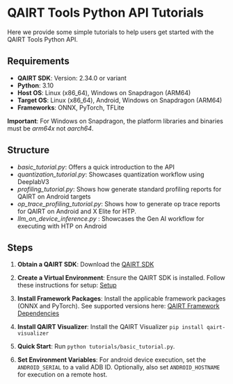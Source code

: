 # QAIRT Tools Python API Tutorials

Here we provide some simple tutorials to help users get started with the QAIRT Tools Python API.

## Requirements

- **QAIRT SDK**: Version: 2.34.0 or variant
- **Python**: 3.10
- **Host OS**: Linux (x86_64), Windows on Snapdragon (ARM64)
- **Target OS**: Linux (x86_64), Android, Windows on Snapdragon (ARM64)
- **Frameworks**: ONNX, PyTorch, TFLite

**Important**: For Windows on Snapdragon, the platform libraries and binaries must be *arm64x* not *aarch64*.

## Structure

- *basic_tutorial.py*: Offers a quick introduction to the API
- *quantization_tutorial.py*: Showcases quantization workflow using DeeplabV3
- *profiling_tutorial.py*: Shows how generate standard profiling reports for QAIRT on Android targets
- *op_trace_profiling_tutorial.py*: Shows how to generate op trace reports for QAIRT on Android and X Elite for HTP.
- *llm_on_device_inference.py* : Showcases the Gen AI workflow for executing with HTP on Android

## Steps

1. **Obtain a QAIRT SDK**:
    Download the [QAIRT SDK](https://qpm.qualcomm.com/main/tools/details/qualcomm_ai_engine_direct>)

2. **Create a Virtual Environment**:
   Ensure the QAIRT SDK is installed. Follow these instructions for setup: [Setup](https://docs.qualcomm.com/bundle/publicresource/topics/80-63442-50/setup.html>)

3. **Install Framework Packages**:
    Install the applicable framework packages (ONNX and PyTorch).
    See supported versions here: [QAIRT Framework Dependencies](https://docs.qualcomm.com/bundle/publicresource/topics/80-63442-50/linux_setup.html#step-3:-install-model-frameworks>)

4. **Install QAIRT Visualizer**:
    Install the QAIRT Visualizer `pip install qairt-visualizer`

5. **Quick Start**:
   Run `python tutorials/basic_tutorial.py`.

6. **Set Environment Variables**:
   For android device execution, set the `ANDROID_SERIAL` to a valid ADB ID. Optionally, also set `ANDROID_HOSTNAME` for
   execution on a remote host.
